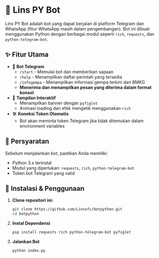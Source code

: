 # 🤖 Lins PY Bot

Lins PY Bot adalah bot yang dapat berjalan di platform Telegram dan WhatsApp (fitur WhatsApp masih dalam pengembangan). Bot ini dibuat menggunakan Python dengan berbagai modul seperti `rich`, `requests`, dan `python-telegram-bot`.

## ✨ Fitur Utama
- 🚀 **Bot Telegram**
  - `/start` - Memulai bot dan memberikan sapaan
  - `/help` - Menampilkan daftar perintah yang tersedia
  - `/infogempa` - Menampilkan informasi gempa terkini dari BMKG
  - **Menerima dan menampilkan pesan yang diterima dalam format konsol**
- 🔄 **Tampilan Interaktif**
  - Menampilkan banner dengan `pyfiglet`
  - Animasi loading dan efek mengetik menggunakan `rich`
- 🛠 **Koneksi Token Otomatis**
  - Bot akan meminta token Telegram jika tidak ditemukan dalam environment variables

## 📌 Persyaratan
Sebelum menjalankan bot, pastikan Anda memiliki:
- Python 3.x terinstal
- Modul yang diperlukan: `requests`, `rich`, `python-telegram-bot`
- Token bot Telegram yang valid

## 🔧 Instalasi & Penggunaan
1. **Clone repositori ini:**
   ```bash
   git clone https://github.com/Linsofc/botpython.git
   cd botpython

2. **Instal Dependensi**
   ```bash
   pip install requests rich python-telegram-bot pyfiglet

3. **Jalankan Bot**
   ```bash
   python index.py

